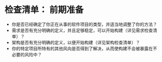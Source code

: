 # 检查清单： 前期准备

+ 你是否已经确定了你正在从事的软件项目的类型，并适当地调整了你的方法？
+ 需求是否有充分明确的定义，并且足够稳定，可以开始构建（详见需求检查清单）？
+ 架构是否有充分明确的定义，以便开始构建（详见架构检查清单）？
+ 你的特定项目所特有的其他风向是否得到了解决，从而使构建不会被暴露在不必要的风险中？